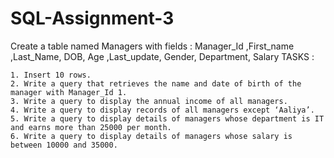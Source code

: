# SQL-Assignment-3
Create a table named Managers with fields : Manager_Id ,First_name ,Last_Name, DOB, Age ,Last_update, Gender, Department, Salary
TASKS :

    1. Insert 10 rows.
    2. Write a query that retrieves the name and date of birth of the manager with Manager_Id 1.
    3. Write a query to display the annual income of all managers.
    4. Write a query to display records of all managers except ‘Aaliya’.
    5. Write a query to display details of managers whose department is IT and earns more than 25000 per month.
    6. Write a query to display details of managers whose salary is between 10000 and 35000.
